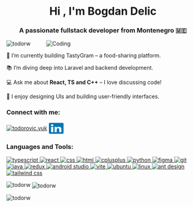 <h1 align="center">Hi , I'm Bogdan Delic</h1>
<h3 align="center">A passionate fullstack developer from Montenegro 🇲🇪</h3>

<img align="right" alt="Coding" width="400" src="https://cdn.dribbble.com/users/1162077/screenshots/3848914/programmer.gif">

<p align="left"> <img src="https://komarev.com/ghpvc/?username=todorw&label=Profile%20views&color=0e75b6&style=flat" alt="todorw" /> </p>

🚀 I’m currently building TastyGram – a food-sharing platform.

📚 I’m diving deep into Laravel and backend development.

💻 Ask me about **React, TS and C++** – I love discussing code!

🎨 I enjoy designing UIs and building user-friendly interfaces.

<h3 align="left">Connect with me:</h3>
<p align="left">
<a href="https://instagram.com/todorovic.vuk" target="blank"><img align="center" src="https://raw.githubusercontent.com/rahuldkjain/github-profile-readme-generator/master/src/images/icons/Social/instagram.svg" alt="todorovic.vuk" height="30" width="40" /></a>
  <a href="www.linkedin.com/in/vuktodorovic" target="blank"><img align="center" src="https://raw.githubusercontent.com/devicons/devicon/refs/heads/master/icons/linkedin/linkedin-original.svg" alt="Vuk Todorović" height="30" width="40" /></a>
</p>

<h3 align="left">Languages and Tools:</h3>
<p align="left">
  <!-- TypeScript -->
  <a href="https://www.typescriptlang.org/" target="_blank" rel="noreferrer">
    <img src="https://cdn.jsdelivr.net/gh/devicons/devicon/icons/typescript/typescript-original.svg" alt="typescript" width="40" height="40"/>
  </a>
  <!-- React -->
  <a href="https://reactjs.org/" target="_blank" rel="noreferrer">
    <img src="https://cdn.jsdelivr.net/gh/devicons/devicon/icons/react/react-original.svg" alt="react" width="40" height="40"/>
  </a>
  <!-- CSS -->
  <a href="https://www.w3schools.com/css/" target="_blank" rel="noreferrer">
    <img src="https://cdn.jsdelivr.net/gh/devicons/devicon/icons/css3/css3-original.svg" alt="css" width="40" height="40"/>
  </a>
  <!-- HTML -->
  <a href="https://www.w3.org/html/" target="_blank" rel="noreferrer">
    <img src="https://cdn.jsdelivr.net/gh/devicons/devicon/icons/html5/html5-original.svg" alt="html" width="40" height="40"/>
  </a>
  <!-- C++ -->
  <a href="https://cplusplus.com/" target="_blank" rel="noreferrer">
    <img src="https://cdn.jsdelivr.net/gh/devicons/devicon/icons/cplusplus/cplusplus-original.svg" alt="cplusplus" width="40" height="40"/>
  </a>
  <!-- Python -->
  <a href="https://www.python.org/" target="_blank" rel="noreferrer">
    <img src="https://cdn.jsdelivr.net/gh/devicons/devicon/icons/python/python-original.svg" alt="python" width="40" height="40"/>
  </a>
  <!-- Figma -->
  <a href="https://www.figma.com/" target="_blank" rel="noreferrer">
    <img src="https://www.vectorlogo.zone/logos/figma/figma-icon.svg" alt="figma" width="40" height="40"/>
  </a>
  <!-- Git -->
  <a href="https://git-scm.com/" target="_blank" rel="noreferrer">
    <img src="https://cdn.jsdelivr.net/gh/devicons/devicon/icons/git/git-original.svg" alt="git" width="40" height="40"/>
  </a>
  <!-- Java -->
  <a href="https://www.java.com/" target="_blank" rel="noreferrer">
    <img src="https://cdn.jsdelivr.net/gh/devicons/devicon/icons/java/java-original.svg" alt="java" width="40" height="40"/>
  </a>
  <!-- Redux -->
  <a href="https://redux.js.org/" target="_blank" rel="noreferrer">
    <img src="https://cdn.jsdelivr.net/gh/devicons/devicon/icons/redux/redux-original.svg" alt="redux" width="40" height="40"/>
  </a>
  <!-- Android Studio -->
  <a href="https://developer.android.com/studio" target="_blank" rel="noreferrer">
    <img src="https://cdn.jsdelivr.net/gh/devicons/devicon/icons/androidstudio/androidstudio-original.svg" alt="android studio" width="40" height="40"/>
  </a>
  <!-- Vite -->
  <a href="https://vitejs.dev/" target="_blank" rel="noreferrer">
    <img src="https://vitejs.dev/logo.svg" alt="vite" width="40" height="40"/>
  </a>
  <!-- Ubuntu -->
  <a href="https://ubuntu.com/" target="_blank" rel="noreferrer">
    <img src="https://assets.ubuntu.com/v1/29985a98-ubuntu-logo32.png" alt="ubuntu" width="40" height="40"/>
  </a>
  <!-- Linux -->
  <a href="https://www.linux.org/" target="_blank" rel="noreferrer">
    <img src="https://cdn.jsdelivr.net/gh/devicons/devicon/icons/linux/linux-original.svg" alt="linux" width="40" height="40"/>
  </a>
  <!-- Ant Design -->
  <a href="https://ant.design/" target="_blank" rel="noreferrer">
    <img src="https://ant.design/icons/fill/ant-design.svg" alt="ant design" width="40" height="40"/>
  </a>
  <!-- Tailwind CSS -->
  <a href="https://tailwindcss.com/" target="_blank" rel="noreferrer">
    <img src="https://tailwindcss.com/_next/static/media/tailwindcss-mark.1b0a3e3f.svg" alt="tailwind css" width="40" height="40"/>
  </a>
</p>


<p><img align="left" src="https://github-readme-stats.vercel.app/api/top-langs?username=todorw&show_icons=true&locale=en&layout=compact" alt="todorw" /></p>

<p>&nbsp;<img align="center" src="https://github-readme-stats.vercel.app/api?username=todorw&show_icons=true&locale=en" alt="todorw" /></p>

<p><img align="center" src="https://camo.githubusercontent.com/5f02fb7a716ae331d02cc99e8bcd018ea14cf3f6024f6b3399ad826fbaf549ee/68747470733a2f2f6769746875622d726561646d652d73747265616b2d73746174732e6865726f6b756170702e636f6d2f3f757365723d746f646f727726" alt="todorw" /></p>
